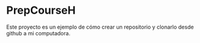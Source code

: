 # PrepCourseH
Este proyecto es un ejemplo de cómo crear un repositorio y clonarlo desde github a mi computadora.
